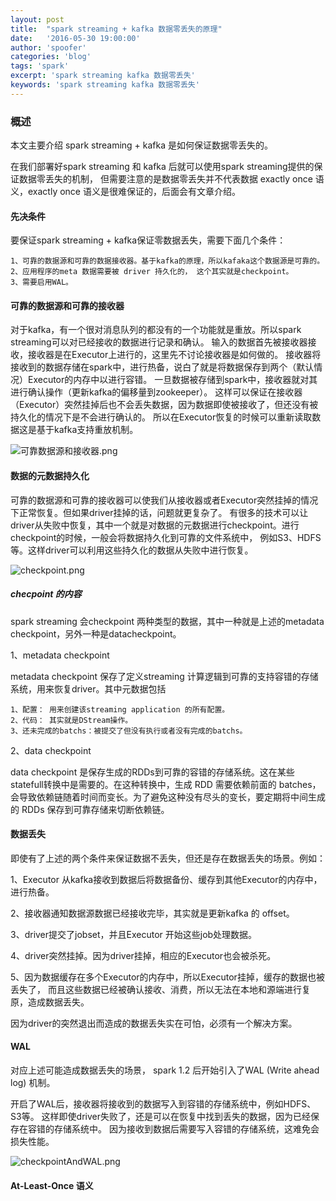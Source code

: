 ```yaml
---
layout: post
title:  "spark streaming + kafka 数据零丢失的原理"
date:   '2016-05-30 19:00:00'
author: 'spoofer'
categories: 'blog'
tags: 'spark'
excerpt: 'spark streaming kafka 数据零丢失'
keywords: 'spark streaming kafka 数据零丢失'
---
```



### 概述

本文主要介绍 spark streaming + kafka 是如何保证数据零丢失的。

在我们部署好spark streaming 和 kafka 后就可以使用spark streaming提供的保证数据零丢失的机制，
但需要注意的是数据零丢失并不代表数据 exactly once 语义，exactly once 语义是很难保证的，后面会有文章介绍。

<!--more-->

#### 先决条件

要保证spark streaming + kafka保证零数据丢失，需要下面几个条件：

```
1、可靠的数据源和可靠的数据接收器。基于kafka的原理，所以kafaka这个数据源是可靠的。
2、应用程序的meta 数据需要被 driver 持久化的， 这个其实就是checkpoint。
3、需要启用WAL。
```

#### 可靠的数据源和可靠的接收器

对于kafka，有一个很对消息队列的都没有的一个功能就是重放。所以spark streaming可以对已经接收的数据进行记录和确认。
输入的数据首先被接收器接收，接收器是在Executor上进行的，这里先不讨论接收器是如何做的。
接收器将接收到的数据存储在spark中，进行热备，说白了就是将数据保存到两个（默认情况）Executor的内存中以进行容错。
一旦数据被存储到spark中，接收器就对其进行确认操作（更新kafka的偏移量到zookeeper）。
这样可以保证在接收器（Executor）突然挂掉后也不会丢失数据，因为数据即使被接收了，但还没有被持久化的情况下是不会进行确认的。
所以在Executor恢复的时候可以重新读取数据这是基于kafka支持重放机制。

![可靠数据源和接收器.png][1]

#### 数据的元数据持久化

可靠的数据源和可靠的接收器可以使我们从接收器或者Executor突然挂掉的情况下正常恢复。但如果driver挂掉的话，问题就更复杂了。
有很多的技术可以让driver从失败中恢复，其中一个就是对数据的元数据进行checkpoint。进行checkpoint的时候，一般会将数据持久化到可靠的文件系统中，
例如S3、HDFS等。这样driver可以利用这些持久化的数据从失败中进行恢复。

![checkpoint.png][2]


##### checpoint 的内容

spark streaming 会checkpoint 两种类型的数据，其中一种就是上述的metadata checkpoint，另外一种是datacheckpoint。

1、metadata checkpoint

metadata checkpoint 保存了定义streaming 计算逻辑到可靠的支持容错的存储系统，用来恢复driver。其中元数据包括

```
1、配置： 用来创建该streaming application 的所有配置。
2、代码： 其实就是DStream操作。
3、还未完成的batchs：被提交了但没有执行或者没有完成的batchs。
```

2、data checkpoint

data checkpoint 是保存生成的RDDs到可靠的容错的存储系统。这在某些statefull转换中是需要的。在这种转换中，生成 RDD 需要依赖前面的 batches，会导致依赖链随着时间而变长。为了避免这种没有尽头的变长，要定期将中间生成的 RDDs 保存到可靠存储来切断依赖链。

#### 数据丢失

即使有了上述的两个条件来保证数据不丢失，但还是存在数据丢失的场景。例如：


1、Executor 从kafka接收到数据后将数据备份、缓存到其他Executor的内存中，进行热备。

2、接收器通知数据源数据已经接收完毕，其实就是更新kafka 的 offset。

3、driver提交了jobset，并且Executor 开始这些job处理数据。

4、driver突然挂掉。因为driver挂掉，相应的Executor也会被杀死。

5、因为数据缓存在多个Executor的内存中，所以Executor挂掉，缓存的数据也被丢失了，
而且这些数据已经被确认接收、消费，所以无法在本地和源端进行复原，造成数据丢失。

因为driver的突然退出而造成的数据丢失实在可怕，必须有一个解决方案。

#### WAL

对应上述可能造成数据丢失的场景， spark 1.2 后开始引入了WAL (Write ahead log) 机制。

开启了WAL后，接收器将接收到的数据写入到容错的存储系统中，例如HDFS、S3等。
这样即使driver失败了，还是可以在恢复中找到丢失的数据，因为已经保存在容错的存储系统中。
因为接收到数据后需要写入容错的存储系统，这难免会损失性能。

![checkpointAndWAL.png][3]

#### At-Least-Once 语义





































[1]: http://www.spoofer.top/assets/images/2016/05/可靠数据源和接收器.png
[2]: http://www.spoofer.top/assets/images/2016/05/checkpoint.png
[3]: http://www.spoofer.top/assets/images/2016/05/checkpointAndWAL.png
